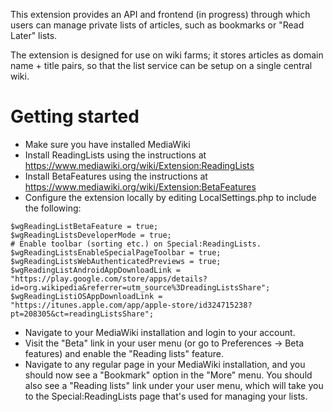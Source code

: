 This extension provides an API and frontend (in progress) through which users can manage private lists
of articles, such as bookmarks or "Read Later" lists.

The extension is designed for use on wiki farms; it stores articles as domain name + title pairs, so that the list service can be setup on a single central wiki.

# Getting started

* Make sure you have installed MediaWiki
* Install ReadingLists using the instructions at https://www.mediawiki.org/wiki/Extension:ReadingLists
* Install BetaFeatures using the instructions at https://www.mediawiki.org/wiki/Extension:BetaFeatures
* Configure the extension locally by editing LocalSettings.php to include the following:
```
$wgReadingListBetaFeature = true;
$wgReadingListsDeveloperMode = true;
# Enable toolbar (sorting etc.) on Special:ReadingLists.
$wgReadingListsEnableSpecialPageToolbar = true;
$wgReadingListsWebAuthenticatedPreviews = true;
$wgReadingListAndroidAppDownloadLink = "https://play.google.com/store/apps/details?id=org.wikipedia&referrer=utm_source%3DreadingListsShare";
$wgReadingListiOSAppDownloadLink = "https://itunes.apple.com/app/apple-store/id324715238?pt=208305&ct=readingListsShare";
```
* Navigate to your MediaWiki installation and login to your account.
* Visit the "Beta" link in your user menu (or go to Preferences -> Beta features) and enable the "Reading lists" feature.
* Navigate to any regular page in your MediaWiki installation, and you should now see a "Bookmark" option in the "More" menu. You should also see a "Reading lists" link under your user menu, which will take you to the Special:ReadingLists page that's used for managing your lists.
